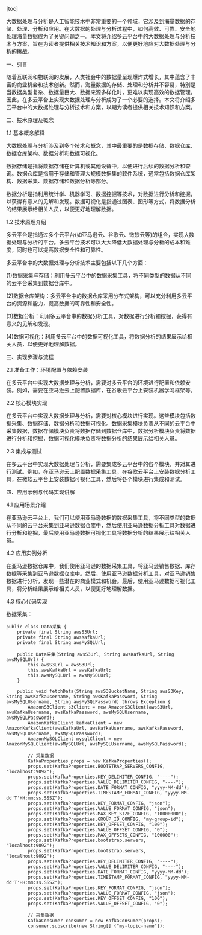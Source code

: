 
[toc]                    
                
                
大数据处理与分析是人工智能技术中非常重要的一个领域，它涉及到海量数据的存储、处理、分析和应用。在大数据的处理与分析过程中，如何高效、可靠、安全地处理海量数据成为了关键问题之一。本文将介绍多云平台中的大数据处理与分析技术与方案，旨在为读者提供相关技术知识和方案，以便更好地应对大数据处理与分析的挑战。

一、引言

随着互联网和物联网的发展，人类社会中的数据量呈现爆炸式增长，其中蕴含了丰富的商业机会和技术创新。然而，海量数据的存储、处理和分析并不容易，特别是当数据类型复杂、数据量巨大、数据来源多样化时，更难以实现高效的数据管理。因此，在多云平台上实现大数据处理与分析成为了一个必要的选择。本文将介绍多云平台中的大数据处理与分析技术和方案，以期为读者提供相关技术知识和方案。

二、技术原理及概念

1.1 基本概念解释

大数据处理与分析涉及到多个技术和概念，其中最重要的是数据存储、数据仓库、数据仓库架构、数据分析和数据可视化。

数据存储是指将数据存储在计算机或其他设备中，以便进行后续的数据分析和查询。数据仓库是指用于存储和管理大规模数据集的软件系统，通常包括数据仓库架构、数据采集、数据存储和数据分析等部分。

数据分析是指利用统计学、机器学习、数据挖掘等技术，对数据进行分析和挖掘，以获得有意义的见解和发现。数据可视化是指通过图表、图形等方式，将数据分析的结果展示给相关人员，以便更好地理解数据。

1.2 技术原理介绍

多云平台是指通过多个云平台(如亚马逊云、谷歌云、微软云等)的组合，实现大数据处理与分析的平台。多云平台技术可以大大降低大数据处理与分析的成本和难度，同时也可以提高数据安全性和可靠性。

多云平台中的大数据处理与分析技术主要包括以下几个方面：

(1)数据采集与存储：利用多云平台中的数据采集工具，将不同类型的数据从不同的云平台采集到数据仓库中。

(2)数据仓库架构：多云平台中的数据仓库采用分布式架构，可以充分利用多云平台的资源和能力，提高数据的可靠性和安全性。

(3)数据分析：利用多云平台中的数据分析工具，对数据进行分析和挖掘，获得有意义的见解和发现。

(4)数据可视化：利用多云平台中的数据可视化工具，将数据分析的结果展示给相关人员，以便更好地理解数据。

三、实现步骤与流程

2.1 准备工作：环境配置与依赖安装

在多云平台中实现大数据处理与分析，需要对多云平台的环境进行配置和依赖安装。例如，需要在亚马逊云上配置数据库，在谷歌云平台上安装机器学习框架等。

2.2 核心模块实现

在多云平台中实现大数据处理与分析，需要对核心模块进行实现。这些模块包括数据采集、数据存储、数据分析和数据可视化。数据采集模块负责从不同的云平台中采集数据，数据存储模块负责将数据存储到数据仓库中，数据分析模块负责将数据进行分析和挖掘，数据可视化模块负责将数据分析的结果展示给相关人员。

2.3 集成与测试

在多云平台中实现大数据处理与分析，需要集成多云平台中的各个模块，并对其进行测试。例如，在亚马逊云上配置数据采集工具，在谷歌云平台上安装数据分析工具，在微软云平台上安装数据可视化工具，然后将各个模块进行集成和测试。

四、应用示例与代码实现讲解

4.1 应用场景介绍

在亚马逊云平台上，我们可以使用亚马逊数据的数据采集工具，将不同类型的数据从不同的云平台采集到亚马逊数据仓库中，然后使用亚马逊数据分析工具对数据进行分析和挖掘，最后使用亚马逊数据可视化工具将数据分析的结果展示给相关人员。

4.2 应用实例分析

在亚马逊数据仓库中，我们使用亚马逊的数据采集工具，将亚马逊销售数据、库存数据等采集到亚马逊数据仓库中。然后，使用亚马逊数据分析工具，对亚马逊销售数据进行分析，发现一些潜在的商业模式和机会。最后，使用亚马逊数据可视化工具，将分析结果展示给相关人员，以便更好地理解数据。

4.3 核心代码实现

数据采集：

```
public class Data采集 {
    private final String awsS3Url;
    private final String awsKafkaUrl;
    private final String awsMySQLUrl;
    
    public Data采集(String awsS3Url, String awsKafkaUrl, String awsMySQLUrl) {
        this.awsS3Url = awsS3Url;
        this.awsKafkaUrl = awsKafkaUrl;
        this.awsMySQLUrl = awsMySQLUrl;
    }
    
    public void fetchData(String awsS3BucketName, String awsS3Key, String awsKafkaUsername, String awsKafkaPassword, String awsMySQLUsername, String awsMySQLPassword) throws Exception {
        AmazonS3Client s3Client = new AmazonS3Client(awsS3Url, awsKafkaUsername, awsKafkaPassword, awsMySQLUsername, awsMySQLPassword);
        AmazonKafkaClient kafkaClient = new AmazonKafkaClient(awsKafkaUrl, awsKafkaUsername, awsKafkaPassword, awsMySQLUsername, awsMySQLPassword);
        AmazonMySQLClient mysqlClient = new AmazonMySQLClient(awsMySQLUrl, awsMySQLUsername, awsMySQLPassword);
        
        // 采集数据
        KafkaProperties props = new KafkaProperties();
        props.set(KafkaProperties.BOOTSTRAP_SERVERS_CONFIG, "localhost:9092");
        props.set(KafkaProperties.KEY_DELIMITER_CONFIG, "----");
        props.set(KafkaProperties.VALUE_DELIMITER_CONFIG, "----");
        props.set(KafkaProperties.DATE_FORMAT_CONFIG, "yyyy-MM-dd");
        props.set(KafkaProperties.TIMESTAMP_FORMAT_CONFIG, "yyyy-MM-dd'T'HH:mm:ss.SSSZ");
        props.set(KafkaProperties.KEY_FORMAT_CONFIG, "json");
        props.set(KafkaProperties.VALUE_FORMAT_CONFIG, "json");
        props.set(KafkaProperties.MAX_KEY_SIZE_CONFIG, "10000000");
        props.set(KafkaProperties.GROUP_ID_CONFIG, "my-group-id");
        props.set(KafkaProperties.KEY_OFFSET_CONFIG, "100");
        props.set(KafkaProperties.VALUE_OFFSET_CONFIG, "0");
        props.set(KafkaProperties.MAX_OFFSETS_CONFIG, "100000");
        props.set(KafkaProperties.bootstrap.servers, "localhost:9092");
        props.set(KafkaProperties.bootstrap.servers, "localhost:9092");
        props.set(KafkaProperties.KEY_DELIMITER_CONFIG, "----");
        props.set(KafkaProperties.VALUE_DELIMITER_CONFIG, "----");
        props.set(KafkaProperties.DATE_FORMAT_CONFIG, "yyyy-MM-dd");
        props.set(KafkaProperties.TIMESTAMP_FORMAT_CONFIG, "yyyy-MM-dd'T'HH:mm:ss.SSSZ");
        props.set(KafkaProperties.KEY_FORMAT_CONFIG, "json");
        props.set(KafkaProperties.VALUE_FORMAT_CONFIG, "json");
        props.set(KafkaProperties.KEY_OFFSET_CONFIG, "100");
        props.set(KafkaProperties.VALUE_OFFSET_CONFIG, "0");
        
        // 采集数据
        KafkaConsumer consumer = new KafkaConsumer(props);
        consumer.subscribe(new String[] {"my-topic-name"});

